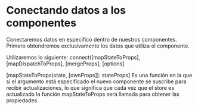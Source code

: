 # Conectando datos a los componentes

Conectaremos datos en específico dentro de nuestros componentes.
Primero obtendremos exclusivamente los datos que utiliza el componente.

Utilizaremos lo siguiente:
connect([mapStateToProps], [mapDispatchToProps], [mergeProps], [options]

[mapStateToProps(state, [ownProps]): stateProps] Es una función en la que si el argumento está especificado el nuevo componente se suscribe para recibir actualizaciones, lo que significa que cada vez que el store es actualizado la función mapStateToProps será llamada para obtener las propiedades.
